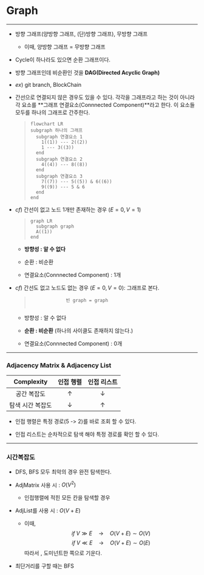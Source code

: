 # Graph
-----------------------------

- 방향 그래프(양방향 그래프, (단)방향 그래프), 무방향 그래프
  * 이때, 양방향 그래프 = 무방향 그래프

- Cycle이 하나라도 있으면 순환 그래프이다.

- 방향 그래프인데 비순환인 것을 **DAG(Directed Acyclic Graph)**

- $ex)$ git branch, BlockChain

- 간선으로 연결되지 않은 경우도 있을 수 있다. 각각을 그래프라고 하는 것이 아니라 각 요소를 **그래프 연결요소(Connnected Component)**라고 한다. 이 요소들 모두를 하나의 그래프로 간주한다.
  > ```mermaid 
  > flowchart LR
  > subgraph 하나의 그래프
  >   subgraph 연결요소 1
  >     1((1)) --- 2((2))
  >     1 --- 3((3))
  >   end
  >   subgraph 연결요소 2
  >     4((4)) --- 8((8))
  >   end
  >   subgraph 연결요소 3
  >     7((7)) --- 5((5)) & 6((6))
  >     9((9)) --- 5 & 6
  >   end
  > end
  > ```

- $cf)$ 간선이 없고 노드 1개만 존재하는 경우 ($E=0, V=1$)
  > ```mermaid
  > graph LR
  >   subgraph graph
  >   A((1))
  > end
  > ```
  * **방향성 : 알 수 없다**
  
  * 순환 : 비순환

  * 연결요소(Connnected Component) : 1개
  
- $cf)$ 간선도 없고 노드도 없는 경우 ($E=0, V=0$): 그래프로 본다.
  > ```
  >              빈 graph = graph
  > 
  > 
  > ```
  * 방향성 : 알 수 없다

  * **순환 : 비순환** (하나의 사이클도 존재하지 않는다.)

  * 연결요소(Connnected Component) : 0개
  
---------------------------
### Adjacency Matrix & Adjacency List

| Complexity |인접 행렬|인접 리스트|
|:-----------:|:--------:|:---------:|
|공간 복잡도|$\uparrow$|$\downarrow$|
|탐색 시간 복잡도|$\downarrow$|$\uparrow$|

- 인접 행렬은 특정 경로(5 -> 2)를 바로 조회 할 수 있다.

- 인접 리스트는 순차적으로 탐색 해야 특정 경로를 확인 할 수 있다.

---------------------------
### 시간복잡도

- DFS, BFS 모두 최악의 경우 완전 탐색한다.  

- AdjMatrix 사용 시 : $O(V^2)$
  * 인접행렬에 적힌 모든 칸을 탐색할 경우

- AdjList를 사용 시 : $O(V + E)$
  * 이때, 
    $$ if \; V \gg  E \quad \rightarrow \quad O(V + E) \sim O(V)$$
    $$ if \; V \ll  E \quad \rightarrow \quad O(V + E) \sim O(E)$$
    따라서 , 도미넌트한 쪽으로 기운다.  

- 최단거리를 구할 때는 BFS